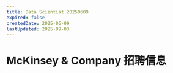 ```yaml
---
title: Data Scientist 20250609
expired: false
createdDate: 2025-06-09
lastUpdated: 2025-09-03
---
```


# McKinsey & Company 招聘信息

<JobPostingTable job-posting-json-path="mckinsey/data/data-scientist-20250609.json"/>
